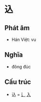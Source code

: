 # 込

## Phát âm
* Hán Việt: vu

## Nghĩa
* đông đúc

## Cấu trúc
* 込 = [辶](辶.md) [入](入.md)

<script>window.HANZI_FIELD='込';</script>